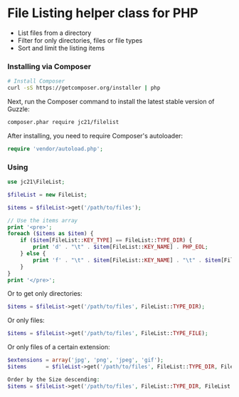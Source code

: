 File Listing helper class for PHP
================================================

- List files from a directory
- Filter for only directories, files or file types
- Sort and limit the listing items

### Installing via Composer

```bash
# Install Composer
curl -sS https://getcomposer.org/installer | php
```

Next, run the Composer command to install the latest stable version of Guzzle:

```bash
composer.phar require jc21/filelist
```

After installing, you need to require Composer's autoloader:

```php
require 'vendor/autoload.php';
```

### Using

```php
use jc21\FileList;

$fileList = new FileList;

$items = $fileList->get('/path/to/files');

// Use the items array
print '<pre>';
foreach ($items as $item) {
    if ($item[FileList::KEY_TYPE] == FileList::TYPE_DIR) {
        print 'd' . "\t" . $item[FileList::KEY_NAME] . PHP_EOL;
    } else {
        print 'f' . "\t" . $item[FileList::KEY_NAME] . "\t" . $item[FileList::KEY_SIZE] . "\t" . date('Y-m-d', $item[FileList::KEY_DATE]) . PHP_EOL;
    }
}
print '</pre>';
```

Or to get only directories:

```php
$items = $fileList->get('/path/to/files', FileList::TYPE_DIR);
```

Or only files:

```php
$items = $fileList->get('/path/to/files', FileList::TYPE_FILE);
```

Or only files of a certain extension:

```php
$extensions = array('jpg', 'png', 'jpeg', 'gif');
$items      = $fileList->get('/path/to/files', FileList::TYPE_DIR, FileList::KEY_NAME, FileList::ASC, null, $extensions);
```

```php
Order by the Size descending:
$items = $fileList->get('/path/to/files', FileList::TYPE_DIR, FileList::KEY_SIZE, FileList::DESC);
```

